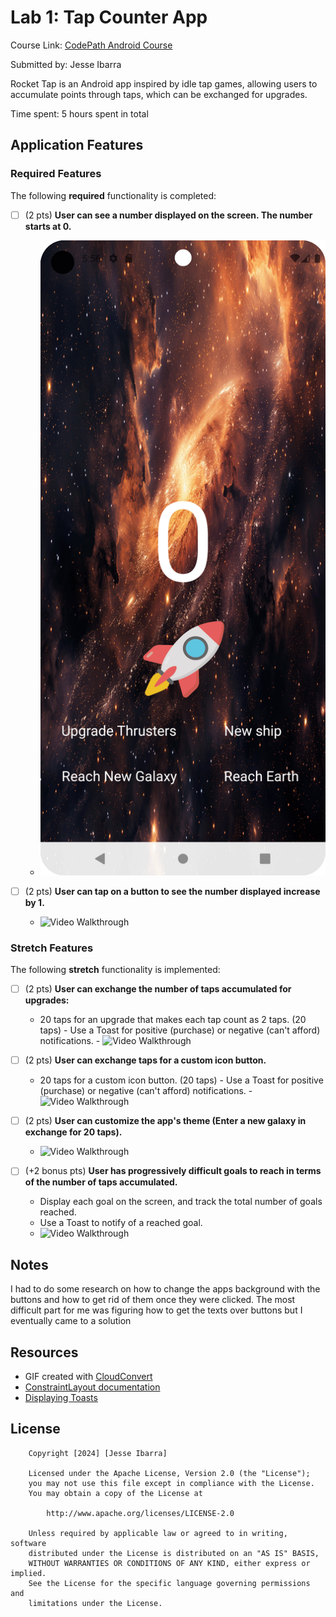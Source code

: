 # Lab 1: Tap Counter App

Course Link: [CodePath Android Course](https://courses.codepath.org/courses/and102/unit/1#!labs)

Submitted by: Jesse Ibarra

Rocket Tap is an Android app inspired by idle tap games, allowing users to accumulate points through taps, which can be exchanged for upgrades.

Time spent: 5 hours spent in total

## Application Features

### Required Features

The following **required** functionality is completed:

- [ ] (2 pts) **User can see a number displayed on the screen. The number starts at 0.**
    - <img src='./assets/requirement1.gif' title='Video Walkthrough' width='' alt='Video Walkthrough' /> <!-- Replace this link with your actual image/GIF link -->

- [ ] (2 pts) **User can tap on a button to see the number displayed increase by 1.**
    - <img src='./assets/Requirement2.gif' title='Video Walkthrough' width='' alt='Video Walkthrough' />  <!-- Replace this link with your actual image/GIF link -->

### Stretch Features

The following **stretch** functionality is implemented:

- [ ] (2 pts) **User can exchange the number of taps accumulated for upgrades:**
  - 20 taps for an upgrade that makes each tap count as 2 taps. (20 taps)
        - Use a Toast for positive (purchase) or negative (can't afford) notifications.
        - <img src='./assets/requirement3.gif' title='Video Walkthrough' width='' alt='Video Walkthrough' /> <!-- Replace this link with your actual image/GIF link -->

- [ ] (2 pts) **User can exchange taps for a custom icon button.**
  - 20 taps for a custom icon button. (20 taps)
        - Use a Toast for positive (purchase) or negative (can't afford) notifications.
        - <img src='./assets/requirement4.gif' title='Video Walkthrough' width='' alt='Video Walkthrough' /> <!-- Replace this link with your actual image/GIF link -->

- [ ] (2 pts) **User can customize the app's theme (Enter a new galaxy in exchange for 20 taps).**
    - <img src='./assets/requirement5.gif' title='Video Walkthrough' width='' alt='Video Walkthrough' /> <!-- Replace this link with your actual image/GIF link -->

- [ ] (+2 bonus pts) **User has progressively difficult goals to reach in terms of the number of taps accumulated.**
    - Display each goal on the screen, and track the total number of goals reached.
    - Use a Toast to notify of a reached goal.
    - <img src='./assets/requirement6.gif' title='Video Walkthrough' width='' alt='Video Walkthrough' /> <!-- Replace this link with your actual image/GIF link -->

## Notes

I had to do some research on how to change the apps background with the buttons and how to get rid of them once they were clicked. The most 
difficult part for me was figuring how to get the texts over buttons but I eventually came to a solution

## Resources
- GIF created with [CloudConvert](https://cloudconvert.com/)
- [ConstraintLayout documentation](https://developer.android.com/training/constraint-layout)
- [Displaying Toasts](https://guides.codepath.com/android/Displaying-Toasts)

## License

```plaintext
    Copyright [2024] [Jesse Ibarra]

    Licensed under the Apache License, Version 2.0 (the "License");
    you may not use this file except in compliance with the License.
    You may obtain a copy of the License at

        http://www.apache.org/licenses/LICENSE-2.0

    Unless required by applicable law or agreed to in writing, software
    distributed under the License is distributed on an "AS IS" BASIS,
    WITHOUT WARRANTIES OR CONDITIONS OF ANY KIND, either express or implied.
    See the License for the specific language governing permissions and
    limitations under the License.